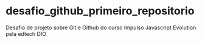 # desafio_github_primeiro_repositorio
Desafio de projeto sobre Git e Github do curso Impulso Javascript Evolution pela edtech DIO
